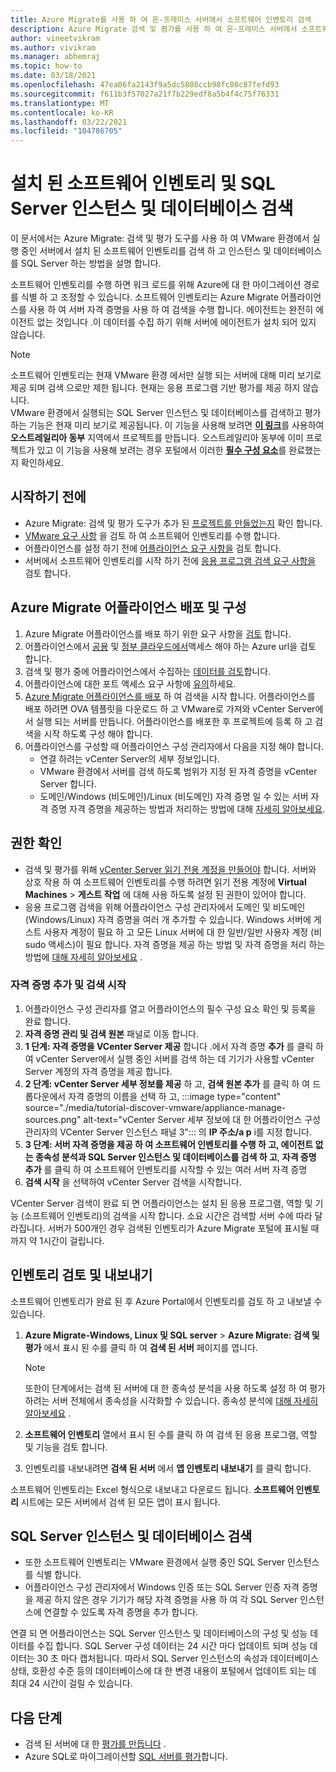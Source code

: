 ```yaml
---
title: Azure Migrate를 사용 하 여 온-프레미스 서버에서 소프트웨어 인벤토리 검색
description: Azure Migrate 검색 및 평가를 사용 하 여 온-프레미스 서버에서 소프트웨어 인벤토리를 검색 하는 방법을 알아봅니다.
author: vineetvikram
ms.author: vivikram
ms.manager: abhemraj
ms.topic: how-to
ms.date: 03/18/2021
ms.openlocfilehash: 47ea06fa2143f9a5dc5808ccb98fc80c87fefd93
ms.sourcegitcommit: f611b3f57027a21f7b229edf8a5b4f4c75f76331
ms.translationtype: MT
ms.contentlocale: ko-KR
ms.lasthandoff: 03/22/2021
ms.locfileid: "104786705"
---
```

# <a name="discover-installed-software-inventory-and-sql-server-instances-and-databases"></a>설치 된 소프트웨어 인벤토리 및 SQL Server 인스턴스 및 데이터베이스 검색

이 문서에서는 Azure Migrate: 검색 및 평가 도구를 사용 하 여 VMware 환경에서 실행 중인 서버에서 설치 된 소프트웨어 인벤토리를 검색 하 고 인스턴스 및 데이터베이스를 SQL Server 하는 방법을 설명 합니다.

소프트웨어 인벤토리를 수행 하면 워크 로드를 위해 Azure에 대 한 마이그레이션 경로를 식별 하 고 조정할 수 있습니다. 소프트웨어 인벤토리는 Azure Migrate 어플라이언스를 사용 하 여 서버 자격 증명을 사용 하 여 검색을 수행 합니다. 에이전트는 완전히 에이전트 없는 것입니다 .이 데이터를 수집 하기 위해 서버에 에이전트가 설치 되어 있지 않습니다.

> [!NOTE]
> 소프트웨어 인벤토리는 현재 VMware 환경 에서만 실행 되는 서버에 대해 미리 보기로 제공 되며 검색 으로만 제한 됩니다. 현재는 응용 프로그램 기반 평가를 제공 하지 않습니다.<br/> VMware 환경에서 실행되는 SQL Server 인스턴스 및 데이터베이스를 검색하고 평가하는 기능은 현재 미리 보기로 제공됩니다. 이 기능을 사용해 보려면 [**이 링크**](https://aka.ms/AzureMigrate/SQL)를 사용하여 **오스트레일리아 동부** 지역에서 프로젝트를 만듭니다. 오스트레일리아 동부에 이미 프로젝트가 있고 이 기능을 사용해 보려는 경우 포털에서 이러한 [**필수 구성 요소**](how-to-discover-sql-existing-project.md)를 완료했는지 확인하세요.

## <a name="before-you-start"></a>시작하기 전에

- Azure Migrate: 검색 및 평가 도구가 추가 된 [프로젝트를 만들었는지](./create-manage-projects.md) 확인 합니다.
- [VMware 요구 사항](migrate-support-matrix-vmware.md#vmware-requirements) 을 검토 하 여 소프트웨어 인벤토리를 수행 합니다.
- 어플라이언스를 설정 하기 전에 [어플라이언스 요구 사항을](migrate-support-matrix-vmware.md#azure-migrate-appliance-requirements) 검토 합니다.
- 서버에서 소프트웨어 인벤토리를 시작 하기 전에 [응용 프로그램 검색 요구 사항을](migrate-support-matrix-vmware.md#application-discovery-requirements) 검토 합니다.

## <a name="deploy-and-configure-the-azure-migrate-appliance"></a>Azure Migrate 어플라이언스 배포 및 구성

1. Azure Migrate 어플라이언스를 배포 하기 위한 요구 사항을 [검토](migrate-appliance.md#appliance---vmware) 합니다.
2. 어플라이언스에서 [공용](migrate-appliance.md#public-cloud-urls) 및 [정부 클라우드에서](migrate-appliance.md#government-cloud-urls)액세스 해야 하는 Azure url을 검토 합니다.
3. 검색 및 평가 중에 어플라이언스에서 수집하는 [데이터를 검토](migrate-appliance.md#collected-data---vmware)합니다.
4. 어플라이언스에 대한 포트 액세스 요구 사항에 [유의](migrate-support-matrix-vmware.md#port-access-requirements)하세요.
5. [Azure Migrate 어플라이언스를 배포](how-to-set-up-appliance-vmware.md) 하 여 검색을 시작 합니다. 어플라이언스를 배포 하려면 OVA 템플릿을 다운로드 하 고 VMware로 가져와 vCenter Server에서 실행 되는 서버를 만듭니다. 어플라이언스를 배포한 후 프로젝트에 등록 하 고 검색을 시작 하도록 구성 해야 합니다.
6. 어플라이언스를 구성할 때 어플라이언스 구성 관리자에서 다음을 지정 해야 합니다.
    - 연결 하려는 vCenter Server의 세부 정보입니다.
    - VMware 환경에서 서버를 검색 하도록 범위가 지정 된 자격 증명을 vCenter Server 합니다.
    - 도메인/Windows (비도메인)/Linux (비도메인) 자격 증명 일 수 있는 서버 자격 증명 자격 증명을 제공하는 방법과 처리하는 방법에 대해 [자세히 알아보세요](add-server-credentials.md).

## <a name="verify-permissions"></a>권한 확인

- 검색 및 평가를 위해 [vCenter Server 읽기 전용 계정을 만들어야](./tutorial-discover-vmware.md#prepare-vmware) 합니다. 서버와 상호 작용 하 여 소프트웨어 인벤토리를 수행 하려면 읽기 전용 계정에 **Virtual Machines**  >  **게스트 작업** 에 대해 사용 하도록 설정 된 권한이 있어야 합니다.
- 응용 프로그램 검색을 위해 어플라이언스 구성 관리자에서 도메인 및 비도메인 (Windows/Linux) 자격 증명을 여러 개 추가할 수 있습니다. Windows 서버에 게스트 사용자 계정이 필요 하 고 모든 Linux 서버에 대 한 일반/일반 사용자 계정 (비 sudo 액세스)이 필요 합니다. 자격 증명을 제공 하는 방법 및 자격 증명을 처리 하는 방법에 [대해 자세히 알아보세요](add-server-credentials.md) .

### <a name="add-credentials-and-initiate-discovery"></a>자격 증명 추가 및 검색 시작

1. 어플라이언스 구성 관리자를 열고 어플라이언스의 필수 구성 요소 확인 및 등록을 완료 합니다.
2. **자격 증명 관리 및 검색 원본** 패널로 이동 합니다.
1.  **1 단계: 자격 증명을 VCenter Server 제공** 합니다 .에서 자격 증명 **추가** 를 클릭 하 여 vCenter Server에서 실행 중인 서버를 검색 하는 데 기기가 사용할 vCenter Server 계정의 자격 증명을 제공 합니다.
1. **2 단계: vCenter Server 세부 정보를 제공** 하 고, **검색 원본 추가** 를 클릭 하 여 드롭다운에서 자격 증명의 이름을 선택 하 고, :::image type="content" source="./media/tutorial-discover-vmware/appliance-manage-sources.png" alt-text="vCenter Server 세부 정보에 대 한 어플라이언스 구성 관리자의 VCenter Server 인스턴스 패널 3"::: 의 **IP 주소/a p** i를 지정 합니다.
1. **3 단계: 서버 자격 증명을 제공 하 여 소프트웨어 인벤토리를 수행 하 고, 에이전트 없는 종속성 분석과 SQL Server 인스턴스 및 데이터베이스를 검색 하 고**, **자격 증명 추가** 를 클릭 하 여 소프트웨어 인벤토리를 시작할 수 있는 여러 서버 자격 증명
1. **검색 시작** 을 선택하여 vCenter Server 검색을 시작합니다.

 VCenter Server 검색이 완료 되 면 어플라이언스는 설치 된 응용 프로그램, 역할 및 기능 (소프트웨어 인벤토리)의 검색을 시작 합니다. 소요 시간은 검색할 서버 수에 따라 달라집니다. 서버가 500개인 경우 검색된 인벤토리가 Azure Migrate 포털에 표시될 때까지 약 1시간이 걸립니다.

## <a name="review-and-export-the-inventory"></a>인벤토리 검토 및 내보내기

소프트웨어 인벤토리가 완료 된 후 Azure Portal에서 인벤토리를 검토 하 고 내보낼 수 있습니다.

1. **Azure Migrate-Windows, Linux 및 SQL server**  >  **Azure Migrate: 검색 및 평가** 에서 표시 된 수를 클릭 하 여 **검색 된 서버** 페이지를 엽니다.

    > [!NOTE]
    > 또한이 단계에서는 검색 된 서버에 대 한 종속성 분석을 사용 하도록 설정 하 여 평가 하려는 서버 전체에서 종속성을 시각화할 수 있습니다. 종속성 분석에 [대해 자세히 알아보세요](concepts-dependency-visualization.md) .

2. **소프트웨어 인벤토리** 열에서 표시 된 수를 클릭 하 여 검색 된 응용 프로그램, 역할 및 기능을 검토 합니다.
4. 인벤토리를 내보내려면 **검색 된 서버** 에서 **앱 인벤토리 내보내기** 를 클릭 합니다.

소프트웨어 인벤토리는 Excel 형식으로 내보내고 다운로드 됩니다. **소프트웨어 인벤토리** 시트에는 모든 서버에서 검색 된 모든 앱이 표시 됩니다.

## <a name="discover-sql-server-instances-and-databases"></a>SQL Server 인스턴스 및 데이터베이스 검색

- 또한 소프트웨어 인벤토리는 VMware 환경에서 실행 중인 SQL Server 인스턴스를 식별 합니다.
- 어플라이언스 구성 관리자에서 Windows 인증 또는 SQL Server 인증 자격 증명을 제공 하지 않은 경우 기기가 해당 자격 증명을 사용 하 여 각 SQL Server 인스턴스에 연결할 수 있도록 자격 증명을 추가 합니다.

연결 되 면 어플라이언스는 SQL Server 인스턴스 및 데이터베이스의 구성 및 성능 데이터를 수집 합니다. SQL Server 구성 데이터는 24 시간 마다 업데이트 되며 성능 데이터는 30 초 마다 캡처됩니다. 따라서 SQL Server 인스턴스의 속성과 데이터베이스 상태, 호환성 수준 등의 데이터베이스에 대 한 변경 내용이 포털에서 업데이트 되는 데 최대 24 시간이 걸릴 수 있습니다.

## <a name="next-steps"></a>다음 단계

- 검색 된 서버에 대 한 [평가를 만듭니다](how-to-create-assessment.md) .
- Azure SQL로 마이그레이션할 [SQL 서버를 평가](./tutorial-assess-sql.md)합니다.
